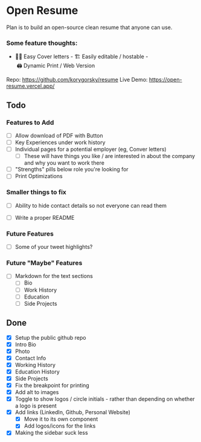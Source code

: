 # Open Resume

Plan is to build an open-source clean resume that anyone can use.

### Some feature thoughts:

- 🧑‍💼 Easy Cover letters
- 🏗 Easily editable / hostable
- 🖨 Dynamic Print / Web Version

Repo: https://github.com/korygorsky/resume
Live Demo: https://open-resume.vercel.app/

## Todo

### Features to Add
- [ ] Allow download of PDF with Button
- [ ] Key Experiences under work history
- [ ] Individual pages for a potential employer (eg, Conver letters)
    - [ ] These will have things you like / are interested in about the company and why you want to work there
- [ ] "Strengths" pills below role you're looking for
- [ ] Print Optimizations
  
### Smaller things to fix
- [ ] Ability to hide contact details so not everyone can read them
- [ ] Write a proper README


### Future Features
- [ ] Some of your tweet highlights?

### Future "Maybe" Features
- [ ] Markdown for the text sections
  - [ ] Bio
  - [ ] Work History
  - [ ] Education
  - [ ] Side Projects

## Done

- [x] Setup the public github repo
- [x] Intro Bio
- [x] Photo
- [x] Contact Info
- [x] Working History
- [x] Education History
- [x] Side Projects
- [x] Fix the breakpoint for printing
- [x] Add alt to images
- [x] Toggle to show logos / circle initials - rather than depending on whether a logo is present
- [x] Add links (LinkedIn, Github, Personal Website)
  - [x] Move it to its own component
  - [x] Add logos/icons for the links
- [x] Making the sidebar suck less